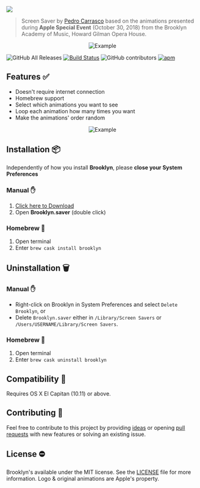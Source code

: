 ![](https://github.com/pedrommcarrasco/Brooklyn/blob/master/Design/logo.jpg?raw=true)

> Screen Saver by [Pedro Carrasco](https://twitter.com/pedrommcarrasco) based on the animations presented during **Apple Special Event** (October 30, 2018) from the Brooklyn Academy of Music, Howard Gilman Opera House.

<p align="center">
    <img src="https://github.com/pedrommcarrasco/Brooklyn/blob/master/Design/showcase.gif?raw=true" alt="Example"/>
</p>

![GitHub All Releases](https://img.shields.io/github/downloads/pedrommcarrasco/brooklyn/total.svg) [![Build Status](https://travis-ci.org/pedrommcarrasco/Brooklyn.svg?branch=master)](https://travis-ci.org/pedrommcarrasco/Brooklyn) ![GitHub contributors](https://img.shields.io/github/contributors/pedrommcarrasco/brooklyn.svg) [![apm](https://img.shields.io/apm/l/vim-mode.svg)](https://github.com/pedrommcarrasco/Brooklyn/blob/master/LICENSE)

## Features ✅

* Doesn't require internet connection
* Homebrew support
* Select which animations you want to see
* Loop each animation how many times you want
* Make the animations' order random

<p align="center">
    <img src="https://github.com/pedrommcarrasco/Brooklyn/blob/master/Design/preferenceMenu.png?raw=true" alt="Example"/>
</p>

## Installation 📦

Independently of how you install **Brooklyn**, please **close your System Preferences**

### Manual :hand:

1. [Click here to Download](https://github.com/pedrommcarrasco/Brooklyn/releases/download/1.0.0/Brooklyn.saver.zip)
2. Open **Brooklyn.saver** (double click)

### Homebrew 🍺

1. Open terminal
2. Enter `brew cask install brooklyn`

## Uninstallation 🗑️

### Manual :hand:

- Right-click on Brooklyn in System Preferences and select `Delete Brooklyn`, or
- Delete `Brooklyn.saver` either in `/Library/Screen Savers` or `/Users/USERNAME/Library/Screen Savers`. 

### Homebrew 🍺

1. Open terminal
2. Enter `brew cask uninstall brooklyn`

## Compatibility 🔧

Requires OS X El Capitan (10.11) or above.

## Contributing  🙌 

Feel free to contribute to this project by providing [ideas](https://github.com/pedrommcarrasco/Brooklyn/issues?q=is%3Aissue+is%3Aopen+sort%3Aupdated-desc) or opening [pull requests](https://github.com/pedrommcarrasco/Brooklyn/pulls?q=is%3Apr+is%3Aopen+sort%3Aupdated-desc) with new features or solving an existing issue.

## License ⛔

Brooklyn's available under the MIT license. See the [LICENSE](https://github.com/pedrommcarrasco/Brooklyn/blob/master/LICENSE) file for more information. Logo & original animations are Apple's property.
